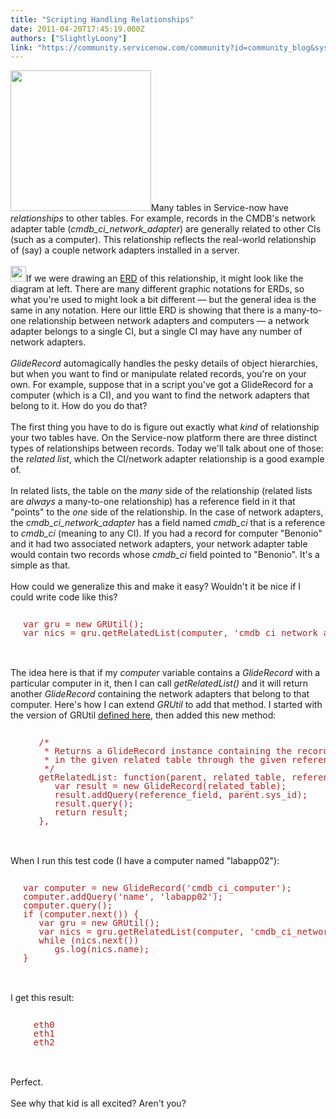 ```yaml
---
title: "Scripting Handling Relationships"
date: 2011-04-20T17:45:19.000Z
authors: ["SlightlyLoony"]
link: "https://community.servicenow.com/community?id=community_blog&sys_id=0ebc2e25dbd0dbc01dcaf3231f961918"
---
```

<p><img  alt="" class="jive-image" src="2f83848adbd85fc068c1fb651f9619f6.iix" style="width: auto; height: 225px;" />Many tables in Service-now have <i>relationships</i> to other tables. For example, records in the CMDB's network adapter table (<i>cmdb_ci_network_adapter</i>) are generally related to other CIs (such as a computer). This relationship reflects the real-world relationship of (say) a couple network adapters installed in a server.<br /><br /><img  alt="" class="jive-image" src="75442bb9db1c5b048c8ef4621f9619c3.iix" style="width: auto; height: 25px;" />If we were drawing an <a title=".wikipedia.org/wiki/Entity_relationship_diagram" href="http://en.wikipedia.org/wiki/Entity_relationship_diagram">ERD</a> of this relationship, it might look like the diagram at left. There are many different graphic notations for ERDs, so what you're used to might look a bit different — but the general idea is the same in any notation. Here our little ERD is showing that there is a many-to-one relationship between network adapters and computers — a network adapter belongs to a single CI, but a single CI may have any number of network adapters.<br /><br /><i>GlideRecord</i> automagically handles the pesky details of object hierarchies, but when you want to find or manipulate related records, you're on your own. For example, suppose that in a script you've got a GlideRecord for a computer (which is a CI), and you want to find the network adapters that belong to it. How do you do that?<br /><!--break--><br />The first thing you have to do is figure out exactly what <i>kind</i> of relationship your two tables have. On the Service-now platform there are three distinct types of relationships between records. Today we'll talk about one of those: the <i>related list</i>, which the CI/network adapter relationship is a good example of.<br /><br />In related lists, the table on the <i>many</i> side of the relationship (related lists are <i>always</i> a many-to-one relationship) has a reference field in it that "points" to the <i>one</i> side of the relationship. In the case of network adapters, the <i>cmdb_ci_network_adapter</i> has a field named <i>cmdb_ci</i> that is a reference to <i>cmdb_ci</i> (meaning to any CI). If you had a record for computer "Benonio" and it had two associated network adapters, your network adapter table would contain two records whose <i>cmdb_ci</i> field pointed to "Benonio". It's a simple as that.<br /><br />How could we generalize this and make it easy? Wouldn't it be nice if I could write code like this?<br /><pre style="margin-left:20px;line-height:1;color:FireBrick;"><br />var gru = new GRUtil();<br />var nics = gru.getRelatedList(computer, 'cmdb_ci_network_adapter', 'cmdb_ci');</pre><br /><br />The idea here is that if my <i>computer</i> variable contains a <i>GlideRecord</i> with a particular computer in it, then I can call <i>getRelatedList()</i> and it will return another <i>GlideRecord</i> containing the network adapters that belong to that computer. Here's how I can extend <i>GRUtil</i> to add that method. I started with the version of GRUtil <a title="lightlyLoony/blog/2011/4/15/2069" href="/community?id=community_blog&sys_id=fedc2a65dbd0dbc01dcaf3231f9619ad">defined here</a>, then added this new method:<br /><pre style="margin-left:20px;line-height:1;color:FireBrick;"><br />   /*<br />    * Returns a GlideRecord instance containing the records related to the given parent (a GlideRecord)<br />    * in the given related table through the given reference field.<br />    */<br />   getRelatedList: function(parent, related_table, reference_field) {<br />      var result = new GlideRecord(related_table);<br />      result.addQuery(reference_field, parent.sys_id);<br />      result.query();<br />      return result;<br />   },</pre><br /><br />When I run this test code (I have a computer named "labapp02"):<br /><pre style="margin-left:20px;line-height:1;color:FireBrick;"><br />var computer = new GlideRecord('cmdb_ci_computer');<br />computer.addQuery('name', 'labapp02');<br />computer.query();<br />if (computer.next()) {<br />   var gru = new GRUtil();<br />   var nics = gru.getRelatedList(computer, 'cmdb_ci_network_adapter', 'cmdb_ci');<br />   while (nics.next())<br />      gs.log(nics.name);<br />}</pre><br /><br />I get this result:<br /><pre style="margin-left:20px;line-height:1;color:FireBrick;"><br />  eth0<br />  eth1<br />  eth2</pre><br /><br />Perfect.<br /><br />See why that kid is all excited? Aren't you?</p>